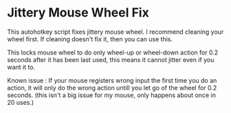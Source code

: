 # Jittery Mouse Wheel Fix
This autohotkey script fixes jittery mouse wheel. I recommend cleaning your wheel first. If cleaning doesn't fix it, then you can use this.

This locks mouse wheel to do only wheel-up or wheel-down action for 0.2 seconds after it has been last used, this means it cannot jitter even if you want it to. 

Known issue : If your mouse registers wrong input the first time you do an action, it will only do the wrong action untill you let go of the wheel for 0.2 seconds. (this isn't a big issue for my mouse, only happens about once in 20 uses.) 
